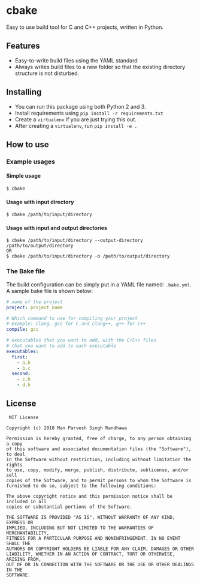 # cbake
Easy to use build tool for C and C++ projects, written in Python.

## Features
- Easy-to-write build files using the YAML standard
- Always writes build files to a new folder so that the existing directory structure is not disturbed. 

## Installing
- You can run this package using both Python 2 and 3.
- Install requirements using `pip install -r requirements.txt`
- Create a `virtualenv` if you are just trying this out.
- After creating a `virtualenv`, run `pip install -e .`

## How to use

### Example usages

#### Simple usage
```
$ cbake
```

#### Usage with input directory
```
$ cbake /path/to/input/directory
```

#### Usage with input and output directories
```
$ cbake /path/to/input/directory --output-directory /path/to/output/directory
OR
$ cbake /path/to/input/directory -o /path/to/output/directory
```

### The Bake file
The build configuration can be simply put in a YAML file named: `.bake.yml`. A sample bake file is shown below:

```yaml
# name of the project
project: project_name

# Which command to use for compiling your project
# Example: clang, gcc for C and clang++, g++ for C++ 
compile: gcc

# executables that you want to add, with the C/C++ files
# that you want to add to each executable
executables:
  first:
    - a.h
    - b.c
  second:
    - c.h
    - d.h
```

## License
```
 MIT License

Copyright (c) 2018 Man Parvesh Singh Randhawa

Permission is hereby granted, free of charge, to any person obtaining a copy
of this software and associated documentation files (the "Software"), to deal
in the Software without restriction, including without limitation the rights
to use, copy, modify, merge, publish, distribute, sublicense, and/or sell
copies of the Software, and to permit persons to whom the Software is
furnished to do so, subject to the following conditions:

The above copyright notice and this permission notice shall be included in all
copies or substantial portions of the Software.

THE SOFTWARE IS PROVIDED "AS IS", WITHOUT WARRANTY OF ANY KIND, EXPRESS OR
IMPLIED, INCLUDING BUT NOT LIMITED TO THE WARRANTIES OF MERCHANTABILITY,
FITNESS FOR A PARTICULAR PURPOSE AND NONINFRINGEMENT. IN NO EVENT SHALL THE
AUTHORS OR COPYRIGHT HOLDERS BE LIABLE FOR ANY CLAIM, DAMAGES OR OTHER
LIABILITY, WHETHER IN AN ACTION OF CONTRACT, TORT OR OTHERWISE, ARISING FROM,
OUT OF OR IN CONNECTION WITH THE SOFTWARE OR THE USE OR OTHER DEALINGS IN THE
SOFTWARE.
```
